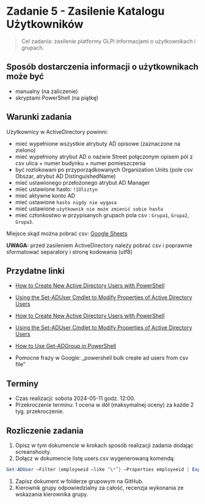# Zadanie 5 - Zasilenie Katalogu Użytkowników

> Cel zadania: zasilenie platformy GLPi informacjami o użytkownikach i grupach.

## Sposób dostarczenia informacji o użytkownikach może być

- manualny (na zaliczenie)
- skryptami PowerShell (na piątkę)

## Warunki zadania

Użytkownicy w ActiveDirectory powinni:

- mieć wypełnione wszystkie atrybuty AD opisowe (zaznaczone na zielono)
- mieć wypełniony atrybut AD o nazwie Street połączonym opisem pól z csv ulica + numer budynku + numer pomieszczenia
- być rozlokowani po przyporządkowanych Organization Units (pole csv Obszar, atrybut AD DistinguishedName)
- mieć ustawionego przełożonego atrybut AD Manager
- mieć ustawione hasło: `!1Olsztyn`
- mieć aktywne konto AD
- mieć ustawione `hasło nigdy nie wygasa`
- mieć ustawione `użytkownik nie może zmienić sobie hasła`
- mieć członkostwo w przypisanych grupach pola csv : `Grupa1`, `Grupa2`, `Grupa3`.

Miejsce skąd można pobrać csv: [Google Sheets](https://docs.google.com/spreadsheets/d/10ByKRtouhrYQeRe-M0_roavm1qju1PMbRc2qkl6RyE8/edit?usp=sharing)

**UWAGA:** przed zasileniem ActiveDirectory należy pobrać csv i poprawnie sformatować separatory i stronę kodowania (utf8)

## Przydatne linki

- [How to Create New Active Directory Users with PowerShell](https://blog.netwrix.com/2018/06/07/how-to-create-new-active-directory-users-with-powershell/)
- [Using the Set-ADUser Cmdlet to Modify Properties of Active Directory Users](https://blog.netwrix.com/2023/06/21/set-aduser-cmdlet-for-managing-active-directory-user-properties/)
- [How to Create New Active Directory Users with PowerShell](https://blog.netwrix.com/2018/06/07/how-to-create-new-active-directory-users-with-powershell/)
- [Using the Set-ADUser Cmdlet to Modify Properties of Active Directory Users](https://blog.netwrix.com/2023/06/21/set-aduser-cmdlet-for-managing-active-directory-user-properties/)
- [How to Use Get-ADGroup in PowerShell](https://blog.netwrix.com/2023/05/24/get-ad-group-powershell-cmdlet/)

- Pomocne frazy w Google: „powershell bulk create ad users from csv file”

## Terminy

- Czas realizacji: sobota 2024-05-11 godz. 12:00.
- Przekroczenie terminu: 1 ocena w dół (maksymalnej oceny) za każde 2 tyg. przekroczenie.

## Rozliczenie zadania

1. Opisz w tym dokumencie w krokach sposób realizacji zadania dodając screanshooty.
2. Dołącz w dokumencie listę users.csv wygenerowaną komendą:

```powershell
Get-ADUser –Filter {employeeid –like ‘\*’} –Properties employeeid | Export-csv –Path C:\tmp\users.csv –NoTypeInformation –Encoding utf8
```

1. Zapisz dokument w folderze grupowym na GitHub.
2. Kierownik grupy odpowiedzialny za całość, recenzja wykonania ze wskazania kierownika grupy.

